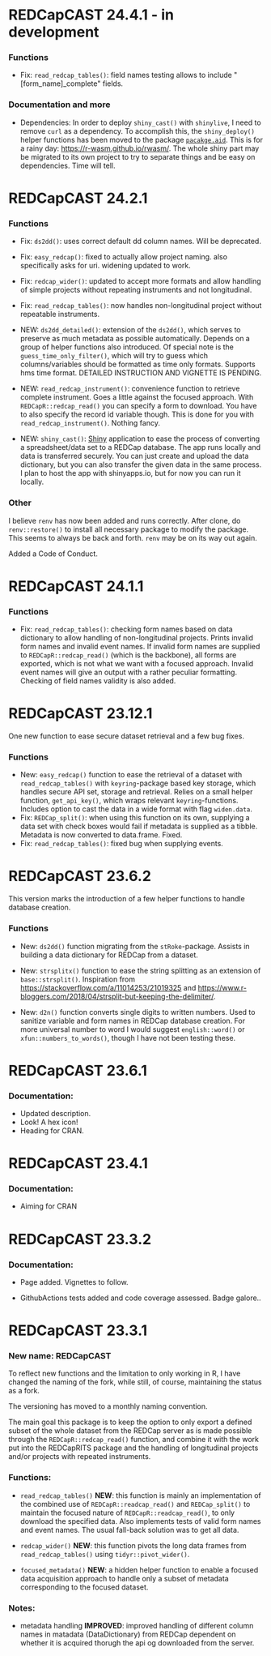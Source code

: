 # REDCapCAST 24.4.1 - in development

### Functions

* Fix: `read_redcap_tables()`: field names testing allows to include "[form_name]_complete" fields.

### Documentation and more

* Dependencies: In order to deploy `shiny_cast()` with `shinylive`, I need to remove `curl` as a dependency. To accomplish this, the `shiny_deploy()` helper functions has been moved to the package [`pacakge.aid`](https://github.com/agdamsbo/package.aid). This is for a rainy day: https://r-wasm.github.io/rwasm/. The whole shiny part may be migrated to its own project to try to separate things and be easy on dependencies. Time will tell.


# REDCapCAST 24.2.1

### Functions

* Fix: `ds2dd()`: uses correct default dd column names. Will be deprecated.

* Fix: `easy_redcap()`: fixed to actually allow project naming. also specifically asks for uri. widening updated to work.

* Fix: `redcap_wider()`: updated to accept more formats and allow handling of simple projects without repeating instruments and not longitudinal.

* Fix: `read_redcap_tables()`: now handles non-longitudinal project without repeatable instruments.

* NEW: `ds2dd_detailed()`: extension of the `ds2dd()`, which serves to preserve as much metadata as possible automatically. Depends on a group of helper functions also introduced. Of special note is the `guess_time_only_filter()`, which will try to guess which columns/variables should be formatted as time only formats. Supports hms time format. DETAILED INSTRUCTION AND VIGNETTE IS PENDING.

* NEW: `read_redcap_instrument()`: convenience function to retrieve complete instrument. Goes a little against the focused approach. With `REDCapR::redcap_read()` you can specify a form to download. You have to also specify the record id variable though. This is done for you with `read_redcap_instrument()`. Nothing fancy.

* NEW: `shiny_cast()`: [Shiny](https://www.rstudio.com/products/shiny/) application to ease the process of converting a spreadsheet/data set to a REDCap database. The app runs locally and data is transferred securely. You can just create and upload the data dictionary, but you can also transfer the given data in the same process. I plan to host the app with shinyapps.io, but for now you can run it locally.

### Other

I believe `renv` has now been added and runs correctly. After clone, do `renv::restore()` to install all necessary package to modify the package. This seems to always be back and forth. `renv` may be on its way out again.

Added a Code of Conduct.

# REDCapCAST 24.1.1

### Functions

* Fix: `read_redcap_tables()`: checking form names based on data dictionary to allow handling of non-longitudinal projects. Prints invalid form names and invalid event names. If invalid form names are supplied to `REDCapR::redcap_read()` (which is the backbone), all forms are exported, which is not what we want with a focused approach. Invalid event names will give an output with a rather peculiar formatting. Checking of field names validity is also added.

# REDCapCAST 23.12.1

One new function to ease secure dataset retrieval and a few bug fixes.

### Functions

* New: `easy_redcap()` function to ease the retrieval of a dataset with `read_redcap_tables()` with `keyring`-package based key storage, which handles secure API set, storage and retrieval. Relies on a small helper function, `get_api_key()`, which wraps relevant `keyring`-functions. Includes option to cast the data in a wide format with flag `widen.data`.
* Fix: `REDCap_split()`: when using this function on its own, supplying a data set with check boxes would fail if metadata is supplied as a tibble. Metadata is now converted to data.frame. Fixed.
* Fix: `read_redcap_tables()`: fixed bug when supplying events.

# REDCapCAST 23.6.2

This version marks the introduction of a few helper functions to handle database creation.

### Functions

* New: `ds2dd()` function migrating from the `stRoke`-package. Assists in building a data dictionary for REDCap from a dataset.

* New: `strsplitx()` function to ease the string splitting as an extension of `base::strsplit()`. Inspiration from https://stackoverflow.com/a/11014253/21019325 and https://www.r-bloggers.com/2018/04/strsplit-but-keeping-the-delimiter/. 

* New: `d2n()` function converts single digits to written numbers. Used to sanitize variable and form names in REDCap database creation. For more universal number to word I would suggest `english::word()` or `xfun::numbers_to_words()`, though I have not been testing these.


# REDCapCAST 23.6.1

### Documentation:

* Updated description.
* Look! A hex icon!
* Heading for CRAN.

# REDCapCAST 23.4.1

### Documentation:

* Aiming for CRAN

# REDCapCAST 23.3.2

### Documentation:

* Page added. Vignettes to follow.

* GithubActions tests added and code coverage assessed. Badge galore..

# REDCapCAST 23.3.1

### New name: REDCapCAST

To reflect new functions and the limitation to only working in R, I have changed the naming of the fork, while still, of course, maintaining the status as a fork.

The versioning has moved to a monthly naming convention.

The main goal this package is to keep the option to only export a defined subset of the whole dataset from the REDCap server as is made possible through the `REDCapR::redcap_read()` function, and combine it with the work put into the REDCapRITS package and the handling of longitudinal projects and/or projects with repeated instruments.

### Functions:

* `read_redcap_tables()` **NEW**: this function is mainly an implementation of the combined use of `REDCapR::readcap_read()` and `REDCap_split()` to maintain the focused nature of `REDCapR::readcap_read()`, to only download the specified data. Also implements tests of valid form names and event names. The usual fall-back solution was to get all data.

* `redcap_wider()` **NEW**: this function pivots the long data frames from `read_redcap_tables()` using `tidyr::pivot_wider()`.

* `focused_metadata()` **NEW**: a hidden helper function to enable a focused data acquisition approach to handle only a subset of metadata corresponding to the focused dataset.

### Notes:

* metadata handling **IMPROVED**: improved handling of different column names in matadata (DataDictionary) from REDCap dependent on whether it is acquired thorugh the api og downloaded from the server. 

